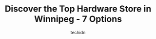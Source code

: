 ---
layout: ampstory
image: https://i0.wp.com/www.auto.or.id/wp-content/uploads/2023/06/home-garden-rona-winnipeg-central-0-winnipeg-1686323159.jpeg?resize=640,853
author: techidn
featured: false
description: Winnipeg, Manitoba, Canada is a haven for Hardware Store enthusiasts, boasting an impressive array of 7 top-notch establishments. Whether youre a seasoned connoisseur or simply curious to e
title: Discover the Top Hardware Store in Winnipeg - 7 Options
cover:
   title: Discover the Top Hardware Store in Winnipeg - 7 Options
   subtitle: AUTO.OR.ID
   background: https://www.auto.or.id/wp-content/uploads/2023/06/home-garden-rona-winnipeg-central-0-winnipeg-1686323159.jpeg

pages: 
 - layout: thirds
   top: <h1>#1 The Home Depot</h1>
   bottom: "<p>Clarence in the appliance department is fantastic. We had an issue with our delivery and he was so helpful to help me with my next step. He cared so much and asked me to </p>"
   background: https://www.auto.or.id/wp-content/uploads/2023/06/home-garden-rona-winnipeg-central-1-winnipeg-1686323161.jpeg
   backgroundblur: true
 - layout: thirds
   top: <h1>#2 The Home Depot</h1>
   bottom: "<p>1999 Abinojii Mikanah, Winnipeg, MB R2M 3E8, Canada</p>"
   background: https://www.auto.or.id/wp-content/uploads/2023/06/home-garden-rona-winnipeg-central-2-winnipeg-1686323161.jpeg
   cta:
      link: https://www.auto.or.id/discover-the-top-hardware-store-in-winnipeg-7-options/
      text: Discover the Top Hardware Store in Winnipeg - 7 Options
 - layout: thirds
   top: <h1>#3 The Home Depot</h1>
   bottom: "<p>845 Leila Ave, Winnipeg, MB R2V 3J7, Canada</p>"
   background: https://images.unsplash.com/photo-1626302592077-206bbcf450ae?ixlib=rb-4.0.3&ixid=MnwxMjA3fDB8MHxwaG90by1wYWdlfHx8fGVufDB8fHx8&auto=format&fit=crop&w=640&h=853&q=80
   cta:
      link: https://www.auto.or.id/discover-the-top-hardware-store-in-winnipeg-7-options/
      text: Discover the Top Hardware Store in Winnipeg - 7 Options
 - layout: thirds
   top: <h1>#4 The Home Depot</h1>
   bottom: "<p>1645 Kenaston Blvd, Winnipeg, MB R3P 2M4, Canada</p>"
   background: https://images.unsplash.com/photo-1637160967973-88751d581827?ixlib=rb-4.0.3&ixid=MnwxMjA3fDB8MHxwaG90by1wYWdlfHx8fGVufDB8fHx8&auto=format&fit=crop&w=640&h=853&q=80
   cta:
      link: https://www.auto.or.id/discover-the-top-hardware-store-in-winnipeg-7-options/
      text: Discover the Top Hardware Store in Winnipeg - 7 Options
 - layout: thirds
   top: <h1>#5 Lowes Home Improvement</h1>
   bottom: "<p>1799 Kenaston Blvd, Winnipeg, MB R3Y 1V5, Canada</p>"
   background: https://images.unsplash.com/photo-1492144534655-ae79c964c9d7?ixlib=rb-4.0.3&ixid=MnwxMjA3fDB8MHxwaG90by1wYWdlfHx8fGVufDB8fHx8&auto=format&fit=crop&w=640&h=853&q=80
   cta:
      link: https://www.auto.or.id/discover-the-top-hardware-store-in-winnipeg-7-options/
      text: Discover the Top Hardware Store in Winnipeg - 7 Options
 - layout: thirds
   top: <h1>#6 Lowes Home Improvement</h1>
   bottom: "<p>775 Panet Rd, Winnipeg, MB R2K 4C6, Canada</p>"
   background: https://images.unsplash.com/photo-1653047257661-fbf6d8f1129c?ixlib=rb-4.0.3&ixid=MnwxMjA3fDB8MHxwaG90by1wYWdlfHx8fGVufDB8fHx8&auto=format&fit=crop&w=640&h=853&q=80
   cta:
      link: https://www.auto.or.id/discover-the-top-hardware-store-in-winnipeg-7-options/
      text: Discover the Top Hardware Store in Winnipeg - 7 Options
 - layout: thirds
   top: <h1>#7 Home & Garden RONA / Winnipeg (Central)</h1>
   bottom: "<p>1333 Sargent Ave, Winnipeg, MB R3E 3P8, Canada</p>"
   background: https://images.unsplash.com/photo-1528597469186-bddab681a37f?ixlib=rb-4.0.3&ixid=MnwxMjA3fDB8MHxwaG90by1wYWdlfHx8fGVufDB8fHx8&auto=format&fit=crop&w=640&h=853&q=80
   cta:
      link: https://www.auto.or.id/discover-the-top-hardware-store-in-winnipeg-7-options/
      text: Discover the Top Hardware Store in Winnipeg - 7 Options
 - layout: thirds
   middle: Continue reading...
   background: https://images.unsplash.com/photo-1490274494753-fd4f84681e7c?ixlib=rb-4.0.3&ixid=MnwxMjA3fDB8MHxwaG90by1wYWdlfHx8fGVufDB8fHx8&auto=format&fit=crop&w=640&h=853&q=80
   cta:
      link: https://www.auto.or.id/discover-the-top-hardware-store-in-winnipeg-7-options/
      text: Discover the Top Hardware Store in Winnipeg - 7 Options

---